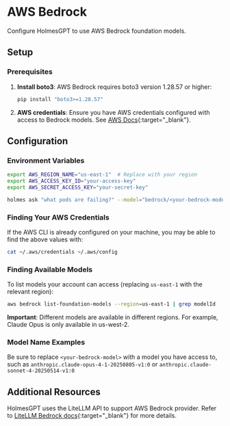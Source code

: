 # AWS Bedrock

Configure HolmesGPT to use AWS Bedrock foundation models.

## Setup

### Prerequisites

1. **Install boto3**: AWS Bedrock requires boto3 version 1.28.57 or higher:
   ```bash
   pip install "boto3>=1.28.57"
   ```

2. **AWS credentials**: Ensure you have AWS credentials configured with access to Bedrock models. See [AWS Docs](https://docs.aws.amazon.com/bedrock/latest/userguide/getting-started.html){:target="_blank"}.

## Configuration

### Environment Variables

```bash
export AWS_REGION_NAME="us-east-1"  # Replace with your region
export AWS_ACCESS_KEY_ID="your-access-key"
export AWS_SECRET_ACCESS_KEY="your-secret-key"

holmes ask "what pods are failing?" --model="bedrock/<your-bedrock-model>"
```

### Finding Your AWS Credentials

If the AWS CLI is already configured on your machine, you may be able to find the above values with:

```bash
cat ~/.aws/credentials ~/.aws/config
```

### Finding Available Models

To list models your account can access (replacing `us-east-1` with the relevant region):

```bash
aws bedrock list-foundation-models --region=us-east-1 | grep modelId
```

**Important**: Different models are available in different regions. For example, Claude Opus is only available in us-west-2.

### Model Name Examples

Be sure to replace `<your-bedrock-model>` with a model you have access to, such as `anthropic.claude-opus-4-1-20250805-v1:0` or `anthropic.claude-sonnet-4-20250514-v1:0`

## Additional Resources

HolmesGPT uses the LiteLLM API to support AWS Bedrock provider. Refer to [LiteLLM Bedrock docs](https://litellm.vercel.app/docs/providers/bedrock){:target="_blank"} for more details.
